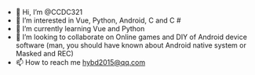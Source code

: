 - 👋 Hi, I’m @CCDC321
- 👀 I’m interested in Vue, Python, Android, C and C #
- 🌱 I’m currently learning Vue and Python
- 💞️ I’m looking to collaborate on Online games and DIY of Android device software (man, you should have known about Android native system or Masked and REC)
- 📫 How to reach me hybd2015@qq.com 

<!---
CCDC321/CCDC321 is a ✨ special ✨ repository because its `README.md` (this file) appears on your GitHub profile.
You can click the Preview link to take a look at your changes.
--->

